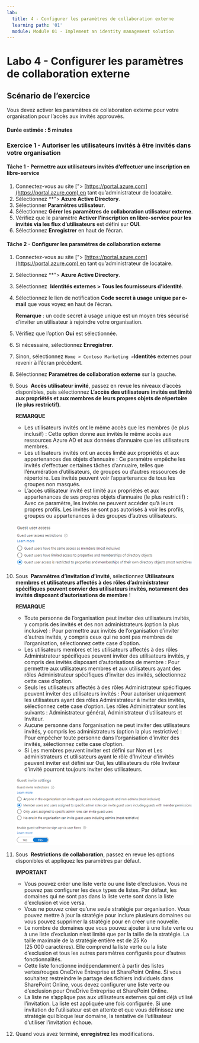 ```yaml
---
lab:
  title: 4 - Configurer les paramètres de collaboration externe
  learning path: '01'
  module: Module 01 - Implement an identity management solution
---
```


# Labo 4 - Configurer les paramètres de collaboration externe

## Scénario de l’exercice

Vous devez activer les paramètres de collaboration externe pour votre organisation pour l’accès aux invités approuvés.

#### Durée estimée : 5 minutes

### Exercice 1 - Autoriser les utilisateurs invités à être invités dans votre organisation

#### Tâche 1 - Permettre aux utilisateurs invités d’effectuer une inscription en libre-service

1. Connectez-vous au site [</bpt>"> [https://portal.azure.com](https://portal.azure.com) en tant qu’administrateur de locataire.
2. Sélectionnez **</bpt>"> **Azure Active Directory**.
3. Sélectionner **Paramètres utilisateur**.
4. Sélectionnez **Gérer les paramètres de collaboration utilisateur externe**.
5. Vérifiez que le paramètre **Activer l’inscription en libre-service pour les invités via les flux d’utilisateurs** est défini sur **OUI**.
6. Sélectionnez **Enregistrer** en haut de l’écran.

#### Tâche 2 - Configurer les paramètres de collaboration externe

1. Connectez-vous au site [</bpt>"> [https://portal.azure.com](https://portal.azure.com) en tant qu’administrateur de locataire.
2. Sélectionnez **</bpt>"> **Azure Active Directory**.
3. Sélectionnez  **Identités externes > Tous les fournisseurs d’identité**.
4. Sélectionnez le lien de notification **Code secret à usage unique par e-mail** que vous voyez en haut de l’écran.

    **Remarque** : un code secret à usage unique est un moyen très sécurisé d’inviter un utilisateur à rejoindre votre organisation.
    
5. Vérifiez que l’option **Oui** est sélectionnée.
6. Si nécessaire, sélectionnez **Enregistrer**.
7. Sinon, sélectionnez `Home > Contoso Marketing >`**Identités** externes pour revenir à l’écran précédent.
8. Sélectionnez **Paramètres de collaboration externe** sur la gauche.

9. Sous  **Accès utilisateur invité**, passez en revue les niveaux d’accès disponibles, puis sélectionnez **L’accès des utilisateurs invités est limité aux propriétés et aux membres de leurs propres objets de répertoire (le plus restrictif)**.

    **REMARQUE**
    - Les utilisateurs invités ont le même accès que les membres (le plus inclusif) : Cette option donne aux invités le même accès aux ressources Azure AD et aux données d’annuaire que les utilisateurs membres.
    - Les utilisateurs invités ont un accès limité aux propriétés et aux appartenances des objets d’annuaire : Ce paramètre empêche les invités d’effectuer certaines tâches d’annuaire, telles que l’énumération d’utilisateurs, de groupes ou d’autres ressources de répertoire. Les invités peuvent voir l’appartenance de tous les groupes non masqués.
    - L’accès utilisateur invité est limité aux propriétés et aux appartenances de ses propres objets d’annuaire (le plus restrictif) : Avec ce paramètre, les invités ne peuvent accéder qu’à leurs propres profils. Les invités ne sont pas autorisés à voir les profils, groupes ou appartenances à des groupes d’autres utilisateurs.

    ![Capture d’écran affichant les options de restriction d’accès des utilisateurs invités](./media/lp1-mod3-guest-user-access-restrictions.png)

10. Sous  **Paramètres d’invitation d’invité**, sélectionnez **Utilisateurs membres et utilisateurs affectés à des rôles d’administrateur spécifiques peuvent convier des utilisateurs invités, notamment des invités disposant d’autorisations de membre** !

    **REMARQUE**
    - Toute personne de l’organisation peut inviter des utilisateurs invités, y compris des invités et des non administrateurs (option la plus inclusive) : Pour permettre aux invités de l’organisation d’inviter d’autres invités, y compris ceux qui ne sont pas membres de l’organisation, sélectionnez cette case d’option.
    - Les utilisateurs membres et les utilisateurs affectés à des rôles Administrateur spécifiques peuvent inviter des utilisateurs invités, y compris des invités disposant d’autorisations de membre : Pour permettre aux utilisateurs membres et aux utilisateurs ayant des rôles Administrateur spécifiques d’inviter des invités, sélectionnez cette case d’option.
    - Seuls les utilisateurs affectés à des rôles Administrateur spécifiques peuvent inviter des utilisateurs invités : Pour autoriser uniquement les utilisateurs ayant des rôles Administrateur à inviter des invités, sélectionnez cette case d’option. Les rôles Administrateur sont les suivants : Administrateur général, Administrateur d’utilisateurs et Inviteur.
    - Aucune personne dans l’organisation ne peut inviter des utilisateurs invités, y compris les administrateurs (option la plus restrictive) : Pour empêcher toute personne dans l’organisation d’inviter des invités, sélectionnez cette case d’option.
    - Si Les membres peuvent inviter est défini sur Non et Les administrateurs et utilisateurs ayant le rôle d’Inviteur d’invités peuvent inviter est défini sur Oui, les utilisateurs du rôle Inviteur d’invité pourront toujours inviter des utilisateurs.

    ![Capture d’écran affichant les paramètres d'invitation « Les invités peuvent inviter » sur « Non » mis en surbrillance](./media/lp1-mod3-guest-user-invite-settings.png)

11. Sous  **Restrictions de collaboration**, passez en revue les options disponibles et appliquez les paramètres par défaut.

    **IMPORTANT**
    - Vous pouvez créer une liste verte ou une liste d’exclusion. Vous ne pouvez pas configurer les deux types de listes. Par défaut, les domaines qui ne sont pas dans la liste verte sont dans la liste d’exclusion et vice versa.
    - Vous ne pouvez créer qu’une seule stratégie par organisation. Vous pouvez mettre à jour la stratégie pour inclure plusieurs domaines ou vous pouvez supprimer la stratégie pour en créer une nouvelle.
    - Le nombre de domaines que vous pouvez ajouter à une liste verte ou à une liste d’exclusion n’est limité que par la taille de la stratégie. La taille maximale de la stratégie entière est de 25 Ko (25 000 caractères). Elle comprend la liste verte ou la liste d’exclusion et tous les autres paramètres configurés pour d’autres fonctionnalités.
    - Cette liste fonctionne indépendamment à partir des listes vertes/rouges OneDrive Entreprise et SharePoint Online. Si vous souhaitez restreindre le partage des fichiers individuels dans SharePoint Online, vous devez configurer une liste verte ou d’exclusion pour OneDrive Entreprise et SharePoint Online.
    - La liste ne s’applique pas aux utilisateurs externes qui ont déjà utilisé l’invitation. La liste est appliquée une fois configurée. Si une invitation de l’utilisateur est en attente et que vous définissez une stratégie qui bloque leur domaine, la tentative de l’utilisateur d’utiliser l’invitation échoue.

12. Quand vous avez terminé, **enregistrez** les modifications.
